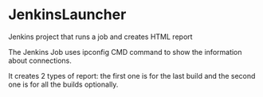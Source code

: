 # JenkinsLauncher
Jenkins project that runs a job and creates HTML report 

The Jenkins Job uses ipconfig CMD command to show the information about connections.

It creates 2 types of report: the first one is for the last build and the second one is for all the builds optionally.

